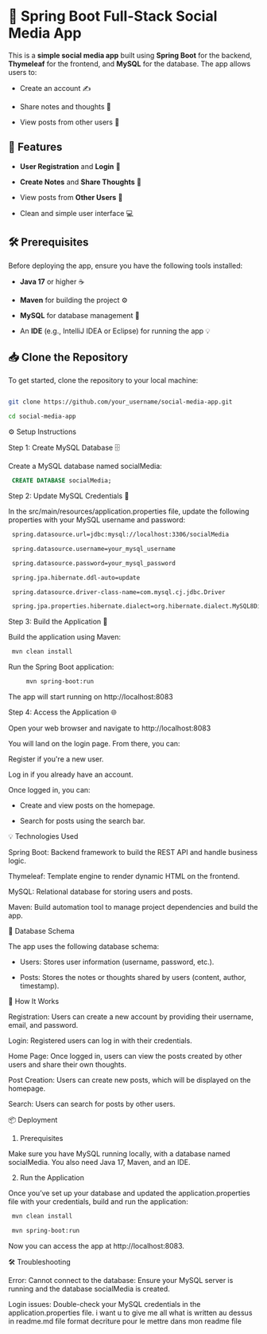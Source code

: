  # 📱 Spring Boot Full-Stack Social Media App


 This is a **simple social media app** built using **Spring Boot** for the backend, **Thymeleaf** for the frontend, and **MySQL** for the database. The app allows users to:

 - Create an account ✍️

 - Share notes and thoughts 💭

 - View posts from other users 📄


 ## 🎯 Features

 - **User Registration** and **Login** 🔑

 - **Create Notes** and **Share Thoughts** 📝

 - View posts from **Other Users** 👀

 - Clean and simple user interface 💻


 ## 🛠 Prerequisites


 Before deploying the app, ensure you have the following tools installed:

 - **Java 17** or higher ☕️

 - **Maven** for building the project ⚙️

 - **MySQL** for database management 💾

 - An **IDE** (e.g., IntelliJ IDEA or Eclipse) for running the app 💡


 ## 📥 Clone the Repository

 To get started, clone the repository to your local machine:


 ```bash

 git clone https://github.com/your_username/social-media-app.git

 cd social-media-app 
 ```


 ⚙️ Setup Instructions

 Step 1: Create MySQL Database 🗄️


 Create a MySQL database named socialMedia:

```sql
 CREATE DATABASE socialMedia;
```

 Step 2: Update MySQL Credentials 🔑


 In the src/main/resources/application.properties file, update the following properties with your MySQL username and password:

```bash
 spring.datasource.url=jdbc:mysql://localhost:3306/socialMedia

 spring.datasource.username=your_mysql_username

 spring.datasource.password=your_mysql_password

 spring.jpa.hibernate.ddl-auto=update

 spring.datasource.driver-class-name=com.mysql.cj.jdbc.Driver

 spring.jpa.properties.hibernate.dialect=org.hibernate.dialect.MySQL8Dialect
```

 Step 3: Build the Application 🚀


   Build the application using Maven:

```bash
 mvn clean install
```

 Run the Spring Boot application:

```bash
     mvn spring-boot:run
```

The app will start running on http://localhost:8083


 Step 4: Access the Application 🌐


   Open your web browser and navigate to http://localhost:8083

   You will land on the login page. From there, you can:

   Register if you're a new user.

   Log in if you already have an account.

   Once logged in, you can:

   - Create and view posts on the homepage.

   - Search for posts using the search bar.


 💡 Technologies Used


   Spring Boot: Backend framework to build the REST API and handle business logic.

   Thymeleaf: Template engine to render dynamic HTML on the frontend.

   MySQL: Relational database for storing users and posts.

   Maven: Build automation tool to manage project dependencies and build the app.


 📝 Database Schema


 The app uses the following database schema:


   - Users: Stores user information (username, password, etc.).

   - Posts: Stores the notes or thoughts shared by users (content, author, timestamp).


 🚀 How It Works


Registration: Users can create a new account by providing their username, email, and password.

 Login: Registered users can log in with their credentials.

 Home Page: Once logged in, users can view the posts created by other users and share their own thoughts.

Post Creation: Users can create new posts, which will be displayed on the homepage.

Search: Users can search for posts by other users.


 📦 Deployment

 1. Prerequisites


 Make sure you have MySQL running locally, with a database named socialMedia. You also need Java 17, Maven, and an IDE.

 2. Run the Application


 Once you’ve set up your database and updated the application.properties file with your credentials, build and run the application:

```bash
 mvn clean install

 mvn spring-boot:run
```

 Now you can access the app at http://localhost:8083.

 🛠 Troubleshooting


Error: Cannot connect to the database: Ensure your MySQL server is running and the database socialMedia is created.

Login issues: Double-check your MySQL credentials in the application.properties file. i want u to give me all what is written au dessus in readme.md file format decriture pour le mettre dans mon readme file

    
